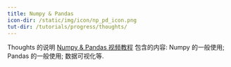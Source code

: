 ```yaml
---
title: Numpy & Pandas
icon-dir: /static/img/icon/np_pd_icon.png
tut-dir: /tutorials/progress/thoughts/
---
```

Thoughts 的说明
<a href="{{ page.tut-dir }}">Numpy & Pandas 视频教程</a> 包含的内容:
Numpy 的一般使用; Pandas 的一般使用; 数据可视化等.
